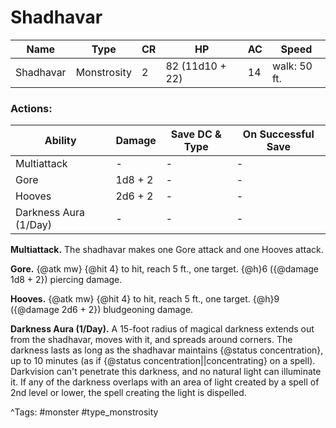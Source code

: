 # Shadhavar

| Name | Type | CR | HP | AC | Speed |
|------|------|----|----|----|-------|
| Shadhavar | Monstrosity | 2 | 82 (11d10 + 22) | 14 | walk: 50 ft. |

### Actions:

| Ability | Damage | Save DC & Type | On Successful Save |
|---------|--------|----------------|--------------------|
| Multiattack | - | - | - |
| Gore | 1d8 + 2 | - | - |
| Hooves | 2d6 + 2 | - | - |
| Darkness Aura (1/Day) | - | - | - |


**Multiattack.** The shadhavar makes one Gore attack and one Hooves attack.

**Gore.** {@atk mw} {@hit 4} to hit, reach 5 ft., one target. {@h}6 ({@damage 1d8 + 2}) piercing damage.

**Hooves.** {@atk mw} {@hit 4} to hit, reach 5 ft., one target. {@h}9 ({@damage 2d6 + 2}) bludgeoning damage.

**Darkness Aura (1/Day).** A 15-foot radius of magical darkness extends out from the shadhavar, moves with it, and spreads around corners. The darkness lasts as long as the shadhavar maintains {@status concentration}, up to 10 minutes (as if {@status concentration||concentrating} on a spell). Darkvision can't penetrate this darkness, and no natural light can illuminate it. If any of the darkness overlaps with an area of light created by a spell of 2nd level or lower, the spell creating the light is dispelled.

^Tags: #monster #type_monstrosity